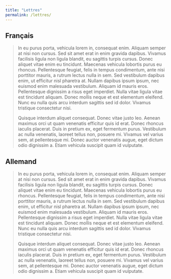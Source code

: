```yaml
---
title: "Lettres"
permalink: /lettres/
---
```


## Français
> In eu purus porta, vehicula lorem in, consequat enim. Aliquam semper at nisi non cursus. Sed sit amet erat in enim gravida dapibus. Vivamus facilisis ligula non ligula blandit, eu sagittis turpis cursus. Donec aliquet vitae enim eu tincidunt. Maecenas vehicula lobortis purus eu rhoncus. Pellentesque feugiat, felis in tempus condimentum, ante nisi porttitor mauris, a rutrum lectus nulla in sem. Sed vestibulum dapibus enim, ut efficitur nisl pharetra at. Nullam dapibus ipsum ipsum, nec euismod enim malesuada vestibulum. Aliquam id mauris eros. Pellentesque dignissim a risus eget imperdiet. Nulla vitae ligula vitae est tincidunt aliquam. Donec mollis neque et est elementum eleifend. Nunc eu nulla quis arcu interdum sagittis sed id dolor. Vivamus tristique consectetur nisi.
>  
> Quisque interdum aliquet consequat. Donec vitae justo leo. Aenean maximus orci ut quam venenatis efficitur quis id erat. Donec rhoncus iaculis placerat. Duis in pretium ex, eget fermentum purus. Vestibulum ac nulla venenatis, laoreet tellus non, posuere mi. Vivamus vel varius sem, at pellentesque mi. Donec auctor venenatis augue, eget dictum odio dignissim a. Etiam vehicula suscipit quam id vulputate.

## Allemand
> In eu purus porta, vehicula lorem in, consequat enim. Aliquam semper at nisi non cursus. Sed sit amet erat in enim gravida dapibus. Vivamus facilisis ligula non ligula blandit, eu sagittis turpis cursus. Donec aliquet vitae enim eu tincidunt. Maecenas vehicula lobortis purus eu rhoncus. Pellentesque feugiat, felis in tempus condimentum, ante nisi porttitor mauris, a rutrum lectus nulla in sem. Sed vestibulum dapibus enim, ut efficitur nisl pharetra at. Nullam dapibus ipsum ipsum, nec euismod enim malesuada vestibulum. Aliquam id mauris eros. Pellentesque dignissim a risus eget imperdiet. Nulla vitae ligula vitae est tincidunt aliquam. Donec mollis neque et est elementum eleifend. Nunc eu nulla quis arcu interdum sagittis sed id dolor. Vivamus tristique consectetur nisi.
>  
> Quisque interdum aliquet consequat. Donec vitae justo leo. Aenean maximus orci ut quam venenatis efficitur quis id erat. Donec rhoncus iaculis placerat. Duis in pretium ex, eget fermentum purus. Vestibulum ac nulla venenatis, laoreet tellus non, posuere mi. Vivamus vel varius sem, at pellentesque mi. Donec auctor venenatis augue, eget dictum odio dignissim a. Etiam vehicula suscipit quam id vulputate.
